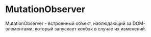 # MutationObserver
MutationObserver - встроенный объект, наблюдающий за DOM-элементами, который запускает колбэк в случае их изменений.
